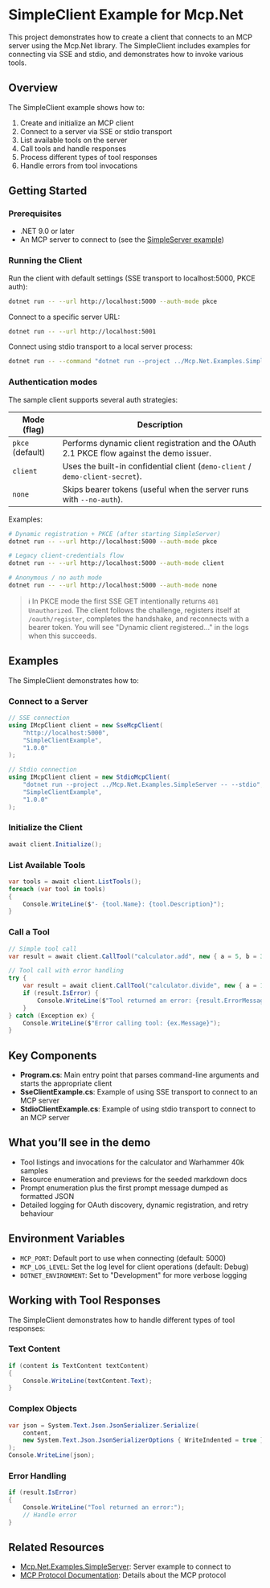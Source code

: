 # SimpleClient Example for Mcp.Net

This project demonstrates how to create a client that connects to an MCP server using the Mcp.Net library. The SimpleClient includes examples for connecting via SSE and stdio, and demonstrates how to invoke various tools.

## Overview

The SimpleClient example shows how to:

1. Create and initialize an MCP client
2. Connect to a server via SSE or stdio transport
3. List available tools on the server
4. Call tools and handle responses
5. Process different types of tool responses
6. Handle errors from tool invocations

## Getting Started

### Prerequisites

- .NET 9.0 or later
- An MCP server to connect to (see the [SimpleServer example](../Mcp.Net.Examples.SimpleServer))

### Running the Client

Run the client with default settings (SSE transport to localhost:5000, PKCE auth):

```bash
dotnet run -- --url http://localhost:5000 --auth-mode pkce
```

Connect to a specific server URL:

```bash
dotnet run -- --url http://localhost:5001
```

Connect using stdio transport to a local server process:

```bash
dotnet run -- --command "dotnet run --project ../Mcp.Net.Examples.SimpleServer -- --stdio"
```

### Authentication modes

The sample client supports several auth strategies:

| Mode (flag)        | Description |
|--------------------|-------------|
| `pkce` (default)   | Performs dynamic client registration and the OAuth 2.1 PKCE flow against the demo issuer. |
| `client`           | Uses the built-in confidential client (`demo-client` / `demo-client-secret`). |
| `none`             | Skips bearer tokens (useful when the server runs with `--no-auth`). |

Examples:

```bash
# Dynamic registration + PKCE (after starting SimpleServer)
dotnet run -- --url http://localhost:5000 --auth-mode pkce

# Legacy client-credentials flow
dotnet run -- --url http://localhost:5000 --auth-mode client

# Anonymous / no auth mode
dotnet run -- --url http://localhost:5000 --auth-mode none
```

> ℹ️ In PKCE mode the first SSE GET intentionally returns `401 Unauthorized`. The client follows
> the challenge, registers itself at `/oauth/register`, completes the handshake, and reconnects with
> a bearer token. You will see "Dynamic client registered…" in the logs when this succeeds.

## Examples

The SimpleClient demonstrates how to:

### Connect to a Server

```csharp
// SSE connection
using IMcpClient client = new SseMcpClient(
    "http://localhost:5000",
    "SimpleClientExample",
    "1.0.0"
);

// Stdio connection
using IMcpClient client = new StdioMcpClient(
    "dotnet run --project ../Mcp.Net.Examples.SimpleServer -- --stdio",
    "SimpleClientExample",
    "1.0.0"
);
```

### Initialize the Client

```csharp
await client.Initialize();
```

### List Available Tools

```csharp
var tools = await client.ListTools();
foreach (var tool in tools)
{
    Console.WriteLine($"- {tool.Name}: {tool.Description}");
}
```

### Call a Tool

```csharp
// Simple tool call
var result = await client.CallTool("calculator.add", new { a = 5, b = 3 });

// Tool call with error handling
try {
    var result = await client.CallTool("calculator.divide", new { a = 10, b = 0 });
    if (result.IsError) {
        Console.WriteLine($"Tool returned an error: {result.ErrorMessage}");
    }
} catch (Exception ex) {
    Console.WriteLine($"Error calling tool: {ex.Message}");
}
```

## Key Components

- **Program.cs**: Main entry point that parses command-line arguments and starts the appropriate client
- **SseClientExample.cs**: Example of using SSE transport to connect to an MCP server
- **StdioClientExample.cs**: Example of using stdio transport to connect to an MCP server

## What you’ll see in the demo

- Tool listings and invocations for the calculator and Warhammer 40k samples
- Resource enumeration and previews for the seeded markdown docs
- Prompt enumeration plus the first prompt message dumped as formatted JSON
- Detailed logging for OAuth discovery, dynamic registration, and retry behaviour

## Environment Variables

- `MCP_PORT`: Default port to use when connecting (default: 5000)
- `MCP_LOG_LEVEL`: Set the log level for client operations (default: Debug)
- `DOTNET_ENVIRONMENT`: Set to "Development" for more verbose logging

## Working with Tool Responses

The SimpleClient demonstrates how to handle different types of tool responses:

### Text Content

```csharp
if (content is TextContent textContent)
{
    Console.WriteLine(textContent.Text);
}
```

### Complex Objects

```csharp
var json = System.Text.Json.JsonSerializer.Serialize(
    content,
    new System.Text.Json.JsonSerializerOptions { WriteIndented = true }
);
Console.WriteLine(json);
```

### Error Handling

```csharp
if (result.IsError)
{
    Console.WriteLine("Tool returned an error:");
    // Handle error
}
```

## Related Resources

- [Mcp.Net.Examples.SimpleServer](../Mcp.Net.Examples.SimpleServer): Server example to connect to
- [MCP Protocol Documentation](../MCPProtocol.md): Details about the MCP protocol

